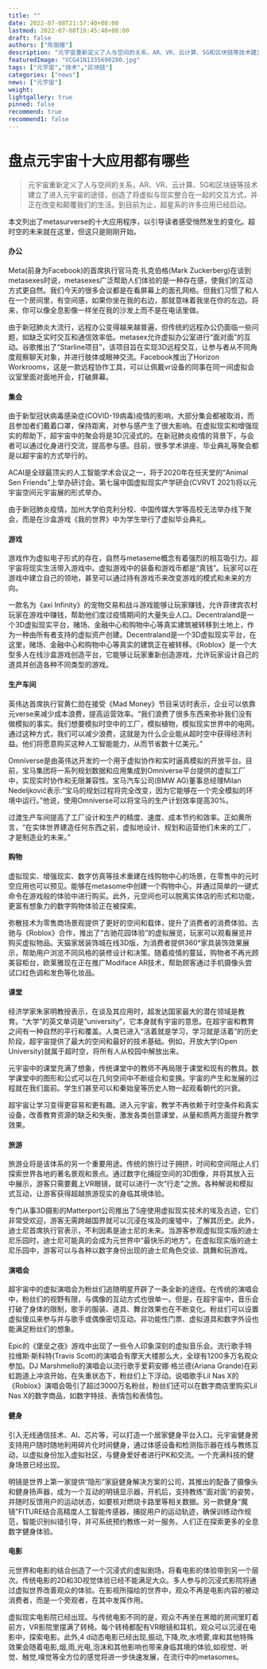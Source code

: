 ```yaml
---
title: ""
date: 2022-07-08T21:57:40+08:00
lastmod: 2022-07-08T16:45:40+08:00
draft: false
authors: ["陈丽姗"]
description: "元宇宙重新定义了人与空间的关系，AR、VR、云计算、5G和区块链等技术建立了进入元宇宙的途径，创造了将虚拟与现实整合在一起的交互方式，并正在改变和颠覆我们的生活。到目前为止，超星系的许多应用已经启动。"
featuredImage: "VCG41N1335690280.jpg"
tags: ["元宇宙","技术","区块链"]
categories: ["news"]
news: ["元宇宙"]
weight: 
lightgallery: true
pinned: false
recommend: true
recommend1: false
---
```


# 盘点元宇宙十大应用都有哪些

> 元宇宙重新定义了人与空间的关系，AR、VR、云计算、5G和区块链等技术建立了进入元宇宙的途径，创造了将虚拟与现实整合在一起的交互方式，并正在改变和颠覆我们的生活。到目前为止，超星系的许多应用已经启动。

本文列出了metasurverse的十大应用程序，以引导读者感受悄然发生的变化。超时空的未来就在这里，但这只是刚刚开始。



#### 办公

Meta(前身为Facebook)的首席执行官马克·扎克伯格(Mark Zuckerberg)在谈到metasexes时说，metasexes广泛帮助人们体验的是一种存在感，使我们的互动方式更自然。我们今天的很多会议都是在看屏幕上的面孔网格。但我们习惯了和人在一个房间里，有空间感，如果你坐在我的右边，那就意味着我坐在你的左边。将来，你可以像全息影像一样坐在我的沙发上而不是在电话里做。

由于新冠肺炎大流行，远程办公变得越来越普遍，但传统的远程办公仍面临一些问题，如缺乏实时交互和通信效率低。metasex允许虚拟办公室进行“面对面”的互动。谷歌推出了“Starline项目”，该项目旨在实现3D远程交互，让参与者从不同角度观察聊天对象，并进行肢体或眼神交流。Facebook推出了Horizon Workrooms，这是一款远程协作工具，可以让佩戴vr设备的同事在同一间虚拟会议室里面对面地开会，打破屏幕。

#### 集会

由于新型冠状病毒感染症(COVID-19病毒)疫情的影响，大部分集会都被取消，而且参加者们戴着口罩，保持距离，对参与感产生了很大影响。在虚拟现实和增强现实的帮助下，超宇宙中的聚会将是3D沉浸式的。在新冠肺炎疫情的背景下，与会者可以通过化身进行交流，提高参与感。目前，很多学术讲座、毕业典礼等聚会都是以超宇宙的方式举行的。

ACAI是全球最顶尖的人工智能学术会议之一，将于2020年在任天堂的“Animal Sen Friends”上举办研讨会。第七届中国虚拟现实产学研会(CVRVT 2021)将以元宇宙空间元宇宙展的形式举办。

由于新冠肺炎疫情，加州大学伯克利分校、中国传媒大学等高校无法举办线下聚会，而是在沙盒游戏《我的世界》中为学生举行了虚拟毕业典礼。

#### 游戏

游戏作为虚拟电子形式的存在，自然与metaseme概念有着强烈的相互吸引力。超宇宙将现实生活带入游戏中。虚拟游戏中的装备和游戏币都是“真钱”。玩家可以在游戏中建立自己的领地，甚至可以通过持有游戏币来改变游戏的模式和未来的方向。

一款名为《axi Infinity》的宠物交易和战斗游戏能够让玩家赚钱，允许菲律宾农村玩家在游戏中赚钱，帮助他们度过疫情期间的大量失业人口。Decentraland是一个3D虚拟现实平台，赌场、金融中心和购物中心等真实建筑被转移到土地上，作为一种由所有者支持的虚拟资产创建。Decentraland是一个3D虚拟现实平台，在这里，赌场、金融中心和购物中心等真实的建筑正在被转移。《Roblox》是一个大型多人在线沙盒游戏创造平台，它能够让玩家重新创造游戏，允许玩家设计自己的道具并创造各种不同类型的游戏。

#### 生产车间

英伟达首席执行官黄仁勋在接受《Mad Money》节目采访时表示，企业可以依靠元verse来减少成本浪费，提高运营效率。“我们浪费了很多东西来弥补我们没有做模拟的事实。我们想要模拟时空中的工厂，模拟植物，模拟现实世界中的电网。通过这种方式，我们可以减少浪费，这就是为什么企业能从超时空中获得经济利益。他们将愿意购买这种人工智能能力，从而节省数十亿美元。”

Omniverse是由英伟达开发的一个用于虚拟协作和实时逼真模拟的开放平台。目前，宝马集团将一系列规划数据和应用集成到Omniverse平台提供的虚拟工厂中，实现实时协作和无限兼容性。宝马汽车公司(BMW AG)董事总经理Milan Nedeljković表示:“宝马的规划过程将完全改变，因为它能够在一个完全模拟的环境中运行。”他说，使用Omniverse可以将宝马的生产计划效率提高30%。

过渡生产车间提高了工厂设计和生产的精度、速度、成本节约和效率。正如黄所言，“在实体世界建造任何东西之前，虚拟地设计、规划和运营他们未来的工厂，才是制造业的未来。”

#### 购物

虚拟现实、增强现实、数字仿真等技术重建在线购物中心的场景，在零售中的元时空应用也可以预见。能够在metasome中创建一个购物中心，并通过简单的一键式命令在游戏般的体验中进行购买。此外，元空间也可以脱离实体店的形式和功能，更富有想象力的数字购物体验正在被探索。

弥散技术为零售商场景观提供了更好的空间和载体，提升了消费者的消费体验。古驰与《Roblox》合作，推出了“古驰花园体验”的虚拟展览，玩家可以观看展览并购买虚拟物品。天猫家居装饰城在线3D版，为消费者提供360°家具装饰效果展示，帮助用户浏览不同风格的装修设计和决策。随着疫情的蔓延，购物者不再光顾美容柜台，欧莱雅现在正在推广Modiface AR技术，帮助顾客通过手机摄像头尝试口红色调和发色等化妆品。

#### 课堂

经济学家朱家明教授表示，在谈及其应用时，超发达国家最大的潜在领域是教育。“大学”的英文单词是“university”，它本身就有宇宙的意思。在超宇宙和教育之间有一种自然的平行和覆盖。人类已进入“活着就是学习，学习就是活着”的历史阶段，超宇宙提供了最大的空间和最好的技术基础。例如，开放大学(Open University)就属于超时空，将所有人从校园中解放出来。

元宇宙中的课堂充满了想象，传统课堂中的教师不再局限于课堂和现有的教具。数学课堂中的图形和公式可以在几何空间中不断组合和变换。宇宙的产生和发展的过程就在我们面前。学生们甚至可以和秦始皇等历史人物一起观看朝代的兴衰。

超宇宙让学习变得更容易和更有趣。进入元宇宙，教学不再依赖于时空条件和真实设备，改善教育资源的缺乏和失衡，激发各类创意课堂，从量和质两方面提升教学效果。

#### 旅游

旅游业将是该体系的另一个重要用途。传统的旅行过于拥挤，时间和空间阻止人们探索世界各地的著名景观和景点。通过数字化捕捉空间的3D图像，并将其放入云中展示，游客只需要戴上VR眼镜，就可以进行一次“行走”之旅。各种解说和模拟式互动，让游客获得超越旅游现实的身临其境体验。

专门从事3D摄影的Matterport公司推出了5座使用虚拟现实技术的埃及古迹，它们非常受欢迎，游客无需跨越国界就可以沉浸在埃及的废墟中，了解其历史。此外，迪士尼首席执行官表示，不利因素是迪士尼的未来。当游客参观虚拟现实版的迪士尼乐园时，迪士尼可能真的会成为元世界中“最快乐的地方”。在虚拟现实版的迪士尼乐园中，游客可以与各种以数字身份出现的迪士尼角色交谈、跳舞和玩游戏。

#### 演唱会

超宇宙中的虚拟演唱会为粉丝们追随明星开辟了一条全新的途径。在传统的演唱会中，粉丝们的视野有限，与偶像的互动方式也很单一。但是，在超宇宙中，音乐会打破了身体的限制，歌手的服装、道具、舞台效果也在不断变化。粉丝们可以设置虚拟傻瓜来参与并与歌手或偶像密切互动。非功能性门票、虚拟道具和数字外设也能满足粉丝们的想象。

Epic的《堡垒之夜》游戏中出现了一些令人印象深刻的虚拟音乐会。流行歌手特拉维斯·斯科特(Travis Scott)的演唱会有摩天大楼那么大，全球有1200多万名观众参加。DJ Marshmello的演唱会以流行歌手爱莉安娜·格兰德(Ariana Grande)在彩虹跑道上冲浪开始，在失重状态下，粉丝们上下浮动。说唱歌手Lil Nas X的《Roblox》演唱会吸引了超过3000万名粉丝，粉丝们还可以在数字商店里购买Lil Nas X的数字商品，如数字特技、表情包和表情包。

#### 健身

引入无线通信技术、AI、芯片等，可以打造一个居家健身平台入口。元宇宙健身房支持用户随时随地利用碎片化时间健身，通过体感设备和检测指示器在线与教练互动，以虚拟身份加入虚拟社区，与健身爱好者进行PK和交流。一个充满科技的健身场景已经出现。

明镜是世界上第一家提供“隐形”家庭健身解决方案的公司，其推出的配备了摄像头和健身扬声器，成为一个互动的明镜显示器，开机后，支持教练“面对面”的姿势，并随时反馈用户的运动状态，如要核对燃烧卡路里等相关数据。另一款健身“魔镜”FITURE结合高精度人工智能传感器，捕捉用户的运动轨迹，确保训练动作规范，智能识别纠错引导，并可系统预约教练一对一服务。人们正在探索更多的全息数字健身体验。

#### 电影

元世界和电影的结合创造了一个沉浸式的虚拟剧场，将看电影的体验带到另一个层次。传统电影的2D和3D视觉体验已经不能满足大众。多人参与的沉浸式影院将通过虚拟世界改善观众的体验。在影视所描绘的世界中，观众不再是电影内容的被动消费者，而是一个旁观者，在其中发挥作用。

虚拟现实电影院已经出现。与传统电影不同的是，观众不再坐在黑暗的房间里盯着前方，VR影院里摆满了转椅。每个转椅都配有VR眼镜和耳机，观众可以沉浸在电影中，探索电影。此外,4 d动态电影已经出现,振动,下降,吹,水喷雾,痒和其他特殊效果会随着电影,烟,雨,光电,泡沫和其他影响也带来身临其境的体验,如视觉、听觉、触觉,嗅觉等全方位的感觉将进一步快速发展，在流行中的metasomes。